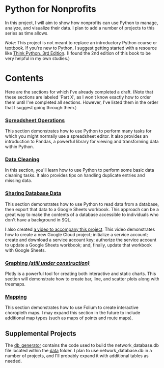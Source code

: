 # Python for Nonprofits

In this project, I will aim to show how nonprofits can use Python to manage, analyze, and visualize their data. I plan to add a number of projects to this series as time allows.

*Note*: This project is not meant to replace an introductory Python course or textbook. If you're new to Python, I suggest getting started with a resource like [Think Python, 3rd Edition](https://greenteapress.com/wp/think-python-3rd-edition/). (I found the 2nd edition of this book to be very helpful in my own studies.)

# Contents

Here are the sections for which I've already completed a draft. (Note that these sections are labeled 'Part X', as I won't know exactly how to order them until I've completed all sections. However, I've listed them in the order that I suggest going through them.)

### [Spreadsheet Operations](https://github.com/kburchfiel/python_for_nonprofits/tree/main/part_x_spreadsheet_ops)

This section demonstrates how to use Python to perform many tasks for which you might normally use a spreadsheet editor. It also provides an introduction to Pandas, a powerful library for viewing and transforming data within Python.

### [Data Cleaning](https://github.com/kburchfiel/python_for_nonprofits/tree/main/part_x_data_cleaning)

In this section, you'll learn how to use Python to perform some basic data cleaning tasks. It also provides tips on handling duplicate entries and missing data.

### [Sharing Database Data](https://github.com/kburchfiel/python_for_nonprofits/tree/main/part_x_google_sheets_uploads)

This section demonstrates how to use Python to read data from a database, then export that data to a Google Sheets workbook. This approach can be a great way to make the contents of a database accessible to individuals who don't have a background in SQL.

I also created [a video to accompany this project](https://www.youtube.com/watch?v=9vW_c_1ngxQ). This video demonstrates how to create a new Google Cloud project; initialize a service account; create and download a service account key; authorize the service account to update a Google Sheets workbook; and, finally, update that workbook with Google Sheets.

### [Graphing *(still under construction)*](https://github.com/kburchfiel/python_for_nonprofits/tree/main/part_x_graphing)

Plotly is a powerful tool for creating both interactive and static charts. This section will demonstrate how to create bar, line, and scatter plots along with treemaps. 

### [Mapping](https://github.com/kburchfiel/python_for_nonprofits/tree/main/part_x_mapping) 

This section demonstrates how to use Folium to create interactive choropleth maps. I may expand this section in the future to include additional map types (such as maps of points and route maps).

## Supplemental Projects

The [db_generator](https://github.com/kburchfiel/python_for_nonprofits/tree/main/supplemental/db_generator) contains the code used to build the network_database.db file located within the [data](https://github.com/kburchfiel/python_for_nonprofits/tree/main/data) folder. I plan to use network_database.db in a number of projects, and I'll probably expand it with additional tables as needed.

